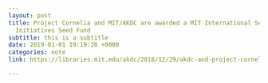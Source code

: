 ```yaml
---
layout: post
title: Project Cornelia and MIT/AKDC are awarded a MIT International Science and Technology
  Initiatives Seed Fund
subtitle: this is a subtitle
date: 2019-01-01 19:19:20 +0000
categories: note
link: https://libraries.mit.edu/akdc/2018/12/29/akdc-and-project-cornelia-receive-grant-to-develop-layercake/

---
```

